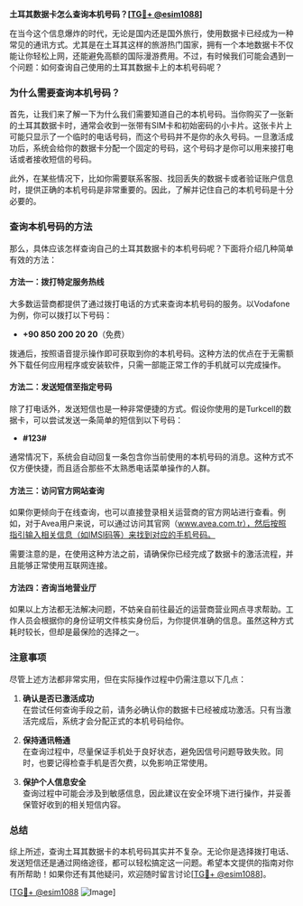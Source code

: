 **土耳其数据卡怎么查询本机号码？[[TG💪+ @esim1088](https://t.me/s/esim1088)]**

在当今这个信息爆炸的时代，无论是国内还是国外旅行，使用数据卡已经成为一种常见的通讯方式。尤其是在土耳其这样的旅游热门国家，拥有一个本地数据卡不仅能让你轻松上网，还能避免高额的国际漫游费用。不过，有时候我们可能会遇到一个问题：如何查询自己使用的土耳其数据卡上的本机号码呢？

### **为什么需要查询本机号码？**

首先，让我们来了解一下为什么我们需要知道自己的本机号码。当你购买了一张新的土耳其数据卡时，通常会收到一张带有SIM卡和初始密码的小卡片。这张卡片上可能只显示了一个临时的电话号码，而这个号码并不是你的永久号码。一旦激活成功后，系统会给你的数据卡分配一个固定的号码，这个号码才是你可以用来接打电话或者接收短信的号码。

此外，在某些情况下，比如你需要联系客服、找回丢失的数据卡或者验证账户信息时，提供正确的本机号码是非常重要的。因此，了解并记住自己的本机号码是十分必要的。

### **查询本机号码的方法**

那么，具体应该怎样查询自己的土耳其数据卡的本机号码呢？下面将介绍几种简单有效的方法：

#### **方法一：拨打特定服务热线**

大多数运营商都提供了通过拨打电话的方式来查询本机号码的服务。以Vodafone为例，你可以拨打以下号码：

- **+90 850 200 20 20**（免费）

拨通后，按照语音提示操作即可获取到你的本机号码。这种方法的优点在于无需额外下载任何应用程序或安装软件，只需一部能正常工作的手机就可以完成操作。

#### **方法二：发送短信至指定号码**

除了打电话外，发送短信也是一种非常便捷的方式。假设你使用的是Turkcell的数据卡，可以尝试发送一条简单的短信到以下号码：

- **#123#**

通常情况下，系统会自动回复一条包含你当前使用的本机号码的消息。这种方式不仅方便快捷，而且适合那些不太熟悉电话菜单操作的人群。

#### **方法三：访问官方网站查询**

如果你更倾向于在线查询，也可以直接登录相关运营商的官方网站进行查看。例如，对于Avea用户来说，可以通过访问其官网（www.avea.com.tr），然后按照指引输入相关信息（如IMSI码等）来找到对应的手机号码。

需要注意的是，在使用这种方法之前，请确保你已经完成了数据卡的激活流程，并且能够正常使用互联网连接。

#### **方法四：咨询当地营业厅**

如果以上方法都无法解决问题，不妨亲自前往最近的运营商营业网点寻求帮助。工作人员会根据你的身份证明文件核实身份后，为你提供准确的信息。虽然这种方式耗时较长，但却是最保险的选择之一。

### **注意事项**

尽管上述方法都非常实用，但在实际操作过程中仍需注意以下几点：

1. **确认是否已激活成功**  
   在尝试任何查询手段之前，请务必确认你的数据卡已经被成功激活。只有当激活完成后，系统才会分配正式的本机号码给你。

2. **保持通讯畅通**  
   在查询过程中，尽量保证手机处于良好状态，避免因信号问题导致失败。同时，也要记得检查手机是否欠费，以免影响正常使用。

3. **保护个人信息安全**  
   查询过程中可能会涉及到敏感信息，因此建议在安全环境下进行操作，并妥善保管好收到的相关短信内容。

### **总结**

综上所述，查询土耳其数据卡的本机号码其实并不复杂。无论你是选择拨打电话、发送短信还是通过网络途径，都可以轻松搞定这一问题。希望本文提供的指南对你有所帮助！如果你还有其他疑问，欢迎随时留言讨论[[TG💪+ @esim1088](https://t.me/s/esim1088)]。

[[TG💪+ @esim1088](https://t.me/s/esim1088) ![Image](https://i.postimg.cc/4NQfJmqS/Snipaste-2025-05-13-00-14-12.png)]